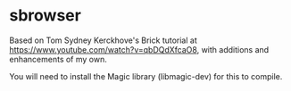 # sbrowser

Based on Tom Sydney Kerckhove's Brick tutorial at https://www.youtube.com/watch?v=qbDQdXfcaO8, with additions and enhancements of my own.

You will need to install the Magic library (libmagic-dev) for this to compile.
